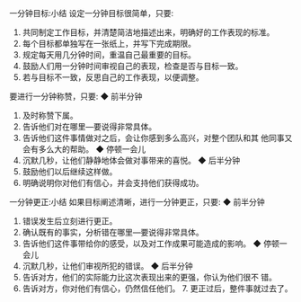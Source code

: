 一分钟目标:小结 设定一分钟目标很简单，只要:
1. 共同制定工作目标，并清楚简洁地描述出来，明确好的工作表现的标准。
2. 每个目标都单独写在一张纸上，并写下完成期限。
3. 规定每天用几分钟时间，重温自己最重要的目标。
4. 鼓励人们用一分钟时间审视自己的表现，检查是否与目标一致。 
5. 若与目标不一致，反思自己的工作表现，以便调整。


要进行一分钟称赞，只要:
◆ 前半分钟
1. 及时称赞下属。
2. 告诉他们对在哪里—要说得非常具体。
3. 告诉他们这件事情做对之后，会让你感到多么高兴，对整个团队和其 他同事又会有多么大的帮助。
◆ 停顿一会儿
4. 沉默几秒，让他们静静地体会做对事带来的喜悦。
◆ 后半分钟
5. 鼓励他们以后继续这样做。
6. 明确说明你对他们有信心，并会支持他们获得成功。

一分钟更正:小结
如果目标阐述清晰，进行一分钟更正，只要:
◆ 前半分钟
1. 错误发生后立刻进行更正。
2. 确认既有的事实，分析错在哪里—要说得非常具体。
3. 告诉他们这件事带给你的感受，以及对工作成果可能造成的影响。
◆ 停顿一会儿
4. 沉默几秒，让他们审视所犯的错误。
◆ 后半分钟
5. 告诉对方，他们的实际能力比这次表现出来的更强，你认为他们很不 错。
6. 告诉对方，你对他们有信心，仍然信任他们。 7. 更正过后，整件事就过去了。
